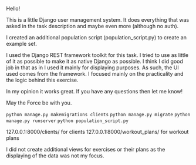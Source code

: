 Hello!

This is a little Django user management system. It does everything that was asked in the task description and maybe even more (although no auth).

I created an additional population script (population_script.py) to create an example set.

I used the Django REST framework toolkit for this task. I tried to use as little of it as possible to make it as native Django as possible. I think I did  good job in that as in I used it mainly for displaying purposes. As such, the UI used comes from the framework. I focused mainly on the practicality and the logic behind this exercise.

 In my opinion it works great. If you have any questions then let me know!

 May the Force be with you.

`python manage.py makemigrations clients`
`python manage.py migrate`
`python manage.py runserver`
`python population_script.py`

127.0.0.1:8000/clients/ for clients
127.0.0.1:8000/workout_plans/ for workout plans

I did not create additional views for exercises or their plans as the displaying of the data was not my focus. 
